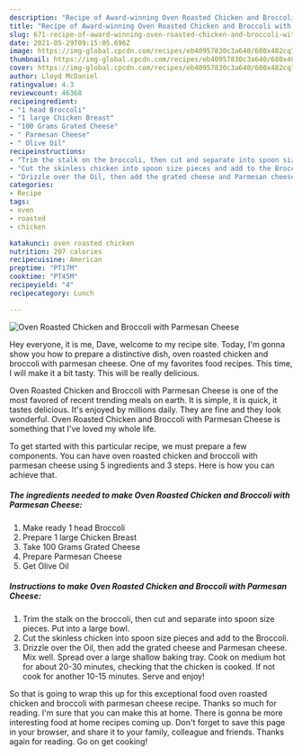 ```yaml
---
description: "Recipe of Award-winning Oven Roasted Chicken and Broccoli with Parmesan Cheese"
title: "Recipe of Award-winning Oven Roasted Chicken and Broccoli with Parmesan Cheese"
slug: 671-recipe-of-award-winning-oven-roasted-chicken-and-broccoli-with-parmesan-cheese
date: 2021-05-29T09:15:05.696Z
image: https://img-global.cpcdn.com/recipes/eb40957830c3a640/680x482cq70/oven-roasted-chicken-and-broccoli-with-parmesan-cheese-recipe-main-photo.jpg
thumbnail: https://img-global.cpcdn.com/recipes/eb40957830c3a640/680x482cq70/oven-roasted-chicken-and-broccoli-with-parmesan-cheese-recipe-main-photo.jpg
cover: https://img-global.cpcdn.com/recipes/eb40957830c3a640/680x482cq70/oven-roasted-chicken-and-broccoli-with-parmesan-cheese-recipe-main-photo.jpg
author: Lloyd McDaniel
ratingvalue: 4.3
reviewcount: 46368
recipeingredient:
- "1 head Broccoli"
- "1 large Chicken Breast"
- "100 Grams Grated Cheese"
- " Parmesan Cheese"
- " Olive Oil"
recipeinstructions:
- "Trim the stalk on the broccoli, then cut and separate into spoon size pieces. Put into a large bowl."
- "Cut the skinless chicken into spoon size pieces and add to the Broccoli."
- "Drizzle over the Oil, then add the grated cheese and Parmesan cheese. Mix well. Spread over a large shallow baking tray. Cook on medium hot for about 20-30 minutes, checking that the chicken is cooked. If not cook for another 10-15 minutes. Serve and enjoy!"
categories:
- Recipe
tags:
- oven
- roasted
- chicken

katakunci: oven roasted chicken 
nutrition: 207 calories
recipecuisine: American
preptime: "PT17M"
cooktime: "PT45M"
recipeyield: "4"
recipecategory: Lunch

---
```



![Oven Roasted Chicken and Broccoli with Parmesan Cheese](https://img-global.cpcdn.com/recipes/eb40957830c3a640/680x482cq70/oven-roasted-chicken-and-broccoli-with-parmesan-cheese-recipe-main-photo.jpg)

Hey everyone, it is me, Dave, welcome to my recipe site. Today, I'm gonna show you how to prepare a distinctive dish, oven roasted chicken and broccoli with parmesan cheese. One of my favorites food recipes. This time, I will make it a bit tasty. This will be really delicious.



Oven Roasted Chicken and Broccoli with Parmesan Cheese is one of the most favored of recent trending meals on earth. It is simple, it is quick, it tastes delicious. It's enjoyed by millions daily. They are fine and they look wonderful. Oven Roasted Chicken and Broccoli with Parmesan Cheese is something that I've loved my whole life.


To get started with this particular recipe, we must prepare a few components. You can have oven roasted chicken and broccoli with parmesan cheese using 5 ingredients and 3 steps. Here is how you can achieve that.

<!--inarticleads1-->

##### The ingredients needed to make Oven Roasted Chicken and Broccoli with Parmesan Cheese:

1. Make ready 1 head Broccoli
1. Prepare 1 large Chicken Breast
1. Take 100 Grams Grated Cheese
1. Prepare  Parmesan Cheese
1. Get  Olive Oil




<!--inarticleads2-->

##### Instructions to make Oven Roasted Chicken and Broccoli with Parmesan Cheese:

1. Trim the stalk on the broccoli, then cut and separate into spoon size pieces. Put into a large bowl.
1. Cut the skinless chicken into spoon size pieces and add to the Broccoli.
1. Drizzle over the Oil, then add the grated cheese and Parmesan cheese. Mix well. Spread over a large shallow baking tray. Cook on medium hot for about 20-30 minutes, checking that the chicken is cooked. If not cook for another 10-15 minutes. Serve and enjoy!




So that is going to wrap this up for this exceptional food oven roasted chicken and broccoli with parmesan cheese recipe. Thanks so much for reading. I'm sure that you can make this at home. There is gonna be more interesting food at home recipes coming up. Don't forget to save this page in your browser, and share it to your family, colleague and friends. Thanks again for reading. Go on get cooking!
